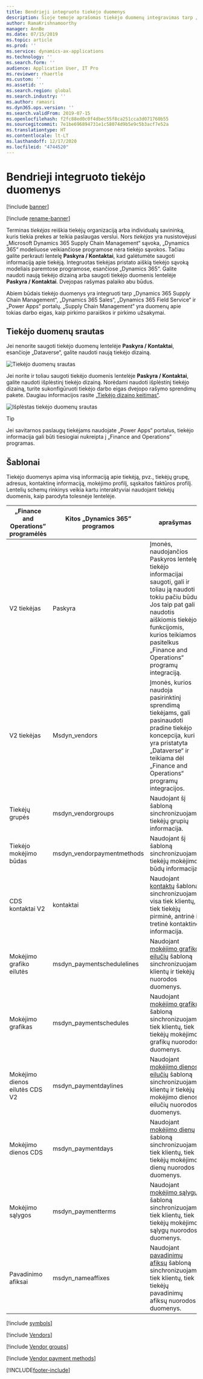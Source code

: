 ```yaml
---
title: Bendrieji integruoto tiekėjo duomenys
description: Šioje temoje aprašomas tiekėjo duomenų integravimas tarp „Finance and Operations“ programų ir „Dataverse“.
author: RamaKrishnamoorthy
manager: AnnBe
ms.date: 07/15/2019
ms.topic: article
ms.prod: ''
ms.service: dynamics-ax-applications
ms.technology: ''
ms.search.form: ''
audience: Application User, IT Pro
ms.reviewer: rhaertle
ms.custom: ''
ms.assetid: ''
ms.search.region: global
ms.search.industry: ''
ms.author: ramasri
ms.dyn365.ops.version: ''
ms.search.validFrom: 2019-07-15
ms.openlocfilehash: f2fc88ed0c0f4dbec55f8ca251cca3d071760b55
ms.sourcegitcommit: 7e1be696894731e1c58074d9b5e9c5b3acf7e52a
ms.translationtype: HT
ms.contentlocale: lt-LT
ms.lasthandoff: 12/17/2020
ms.locfileid: "4744520"
---
```

# <a name="integrated-vendor-master"></a>Bendrieji integruoto tiekėjo duomenys

[!include [banner](../../includes/banner.md)]

[!include [rename-banner](~/includes/cc-data-platform-banner.md)]



Terminas *tiekėjas* reiškia tiekėjų organizaciją arba individualų savininką, kuris tiekia prekes ar teikia paslaugas verslui. Nors *tiekėjas* yra nusistovėjusi „Microsoft Dynamics 365 Supply Chain Management“ sąvoka, „Dynamics 365“ modeliuose veikiančiose programose nėra tiekėjo sąvokos. Tačiau galite perkrauti lentelę **Paskyra / Kontaktai**, kad galėtumėte saugoti informaciją apie tiekėją. Integruotas tiekėjas pristato aiškią tiekėjo sąvoką modeliais paremtose programose, esančiose „Dynamics 365“. Galite naudoti naują tiekėjo dizainą arba saugoti tiekėjo duomenis lentelėje **Paskyra / Kontaktai**. Dvejopas rašymas palaiko abu būdus.

Abiem būdais tiekėjo duomenys yra integruoti tarp „Dynamics 365 Supply Chain Management“, „Dynamics 365 Sales“, „Dynamics 365 Field Service“ ir „Power Apps“ portalų. „Supply Chain Management“ yra duomenų apie tokias darbo eigas, kaip pirkimo paraiškos ir pirkimo užsakymai.

## <a name="vendor-data-flow"></a>Tiekėjo duomenų srautas

Jei nenorite saugoti tiekėjo duomenų lentelėje **Paskyra / Kontaktai**, esančioje „Dataverse“, galite naudoti naują tiekėjo dizainą.

![Tiekėjo duomenų srautas](media/dual-write-vendor-data-flow.png)

Jei norite ir toliau saugoti tiekėjo duomenis lentelėje **Paskyra / Kontaktai**, galite naudoti išplėstinį tiekėjo dizainą. Norėdami naudoti išplėstinį tiekėjo dizainą, turite sukonfigūruoti tiekėjo darbo eigas dvejopo rašymo sprendimų pakete. Daugiau informacijos rasite [„Tiekėjo dizaino keitimas“](vendor-switch.md).

![Išplėstas tiekėjo duomenų srautas](media/dual-write-vendor-detail.jpg)

> [!TIP]
> Jei savitarnos paslaugų tiekėjams naudojate „Power Apps“ portalus, tiekėjo informacija gali būti tiesiogiai nukreipta į „Finance and Operations“ programas.

## <a name="templates"></a>Šablonai

Tiekėjo duomenys apima visą informaciją apie tiekėją, pvz., tiekėjų grupę, adresus, kontaktinę informaciją, mokėjimo profilį, sąskaitos faktūros profilį. Lentelių schemų rinkinys veikia kartu interaktyviai naudojant tiekėjų duomenis, kaip parodyta tolesnėje lentelėje.

„Finance and Operations” programėlės | Kitos „Dynamics 365” programos     | aprašymas
----------------------------|-----------------------------|------------
V2 tiekėjas                   | Paskyra                     | Įmonės, naudojančios Paskyros lentelę tiekėjo informacijai saugoti, gali ir toliau ją naudoti tokiu pačiu būdu. Jos taip pat gali naudotis aiškiomis tiekėjo funkcijomis, kurios teikiamos pasitelkus „Finance and Operations“ programų integraciją.
V2 tiekėjas                   | Msdyn\_vendors              | Įmonės, kurios naudoja pasirinktinį sprendimą tiekėjams, gali pasinaudoti pradine tiekėjo koncepcija, kuri yra pristatyta „Dataverse“ ir teikiama dėl „Finance and Operations“ programų integracijos. 
Tiekėjų grupės               | msdyn\_vendorgroups         | Naudojant šį šabloną sinchronizuojama tiekėjų grupių informacija.
Tiekėjo mokėjimo būdas       | msdyn\_vendorpaymentmethods | Naudojant šį šabloną sinchronizuojama tiekėjų mokėjimo būdų informacija.
CDS kontaktai V2             | kontaktai                    | Naudojant [kontaktų](customer-mapping.md#cds-contacts-v2-to-contacts) šabloną sinchronizuojama visa tiek klientų, tiek tiekėjų pirminė, antrinė ir tretinė kontaktinė informacija.
Mokėjimo grafiko eilutės      | msdyn\_paymentschedulelines | Naudojant [mokėjimo grafiko eilučių](customer-mapping.md#payment-schedule-lines-to-msdyn_paymentschedulelines) šabloną sinchronizuojami klientų ir tiekėjų nuorodos duomenys.
Mokėjimo grafikas            | msdyn\_paymentschedules     | Naudojant [mokėjimo grafikų](customer-mapping.md#payment-schedule-to-msdyn_paymentschedules) šabloną sinchronizuojami tiek klientų, tiek tiekėjų mokėjimo grafikų nuorodos duomenys.
Mokėjimo dienos eilutės CDS V2    | msdyn\_paymentdaylines      | Naudojant [mokėjimo dienos eilučių](customer-mapping.md#payment-day-lines-cds-v2-to-msdyn_paymentdaylines) šabloną sinchronizuojami klientų ir tiekėjų mokėjimo dienos eilučių nuorodos duomenys.
Mokėjimo dienos CDS            | msdyn\_paymentdays          | Naudojant [mokėjimo dienų](customer-mapping.md#payment-days-cds-to-msdyn_paymentdays) šabloną sinchronizuojami tiek klientų, tiek tiekėjų mokėjimo dienų nuorodos duomenys.
Mokėjimo sąlygos            | msdyn\_paymentterms         | Naudojant [mokėjimo sąlygų](customer-mapping.md#terms-of-payment-to-msdyn_paymentterms) šabloną sinchronizuojami tiek klientų, tiek tiekėjų mokėjimo sąlygų nuorodos duomenys.
Pavadinimo afiksai                | msdyn\_nameaffixes          | Naudojant [pavadinimų afiksų](customer-mapping.md#name-affixes-to-msdyn_nameaffixes) šabloną sinchronizuojami tiek klientų, tiek tiekėjų pavadinimų afiksų nuorodos duomenys.

[!include [symbols](../../includes/dual-write-symbols.md)]

[!include [Vendors](includes/VendorsV2-msdyn-vendors.md)]

[!include [Vendor groups](includes/VendVendorGroup-msdyn-vendorgroups.md)]

[!include [Vendor payment methods](includes/VendorPaymentMethod-msdyn-vendorpaymentmethods.md)]


[!INCLUDE[footer-include](../../../../includes/footer-banner.md)]